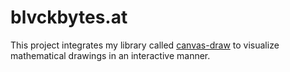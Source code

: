 # blvckbytes.at

This project integrates my library called [canvas-draw](https://github.com/BlvckBytes/canvas-draw) to visualize mathematical drawings in an interactive manner.
